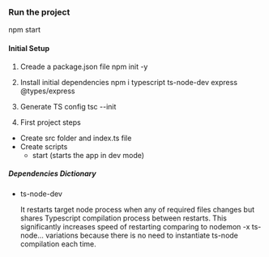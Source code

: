 
### Run the project
npm start

#### Initial Setup
1. Creade a package.json file
    npm init -y

2. Install initial dependencies
    npm i typescript ts-node-dev express @types/express

3. Generate TS config
tsc --init

4. First project steps
  * Create src folder and index.ts file
  * Create scripts
    + start (starts the app in dev mode)

##### Dependencies Dictionary
* ts-node-dev

  It restarts target node process when any of required files changes but shares Typescript compilation process between restarts. This significantly increases speed of restarting comparing to nodemon -x ts-node... variations because there is no need to instantiate ts-node compilation each time.